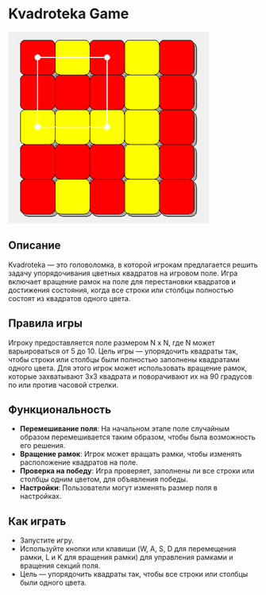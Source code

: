 # Kvadroteka Game

![img.png](img.png)
## Описание
Kvadroteka — это головоломка, в которой игрокам предлагается решить задачу упорядочивания цветных квадратов на игровом поле. Игра включает вращение рамок на поле для перестановки квадратов и достижения состояния, когда все строки или столбцы полностью состоят из квадратов одного цвета.

## Правила игры
Игроку предоставляется поле размером N x N, где N может варьироваться от 5 до 10. Цель игры — упорядочить квадраты так, чтобы строки или столбцы были полностью заполнены квадратами одного цвета. Для этого игрок может использовать вращение рамок, которые захватывают 3x3 квадрата и поворачивают их на 90 градусов по или против часовой стрелки.

## Функциональность
- **Перемешивание поля**: На начальном этапе поле случайным образом перемешивается таким образом, чтобы была возможность его решения.
- **Вращение рамок**: Игрок может вращать рамки, чтобы изменять расположение квадратов на поле.
- **Проверка на победу**: Игра проверяет, заполнены ли все строки или столбцы одним цветом, для объявления победы.
- **Настройки**: Пользователи могут изменять размер поля в настройках.

## Как играть
- Запустите игру.
- Используйте кнопки или клавиши (W, A, S, D для перемещения рамки, L и K для вращения рамки) для управления рамками и вращения секций поля.
- Цель — упорядочить квадраты так, чтобы все строки или столбцы были одного цвета.